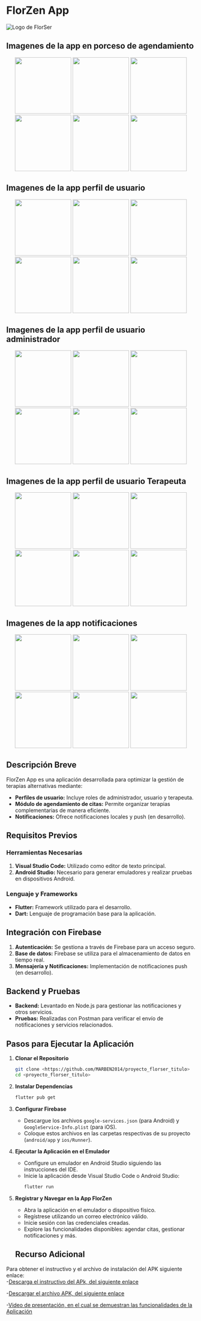# FlorZen App
![Logo de FlorSer](assets/logo.png) 

## Imagenes de la app en porceso de agendamiento

<p align="center">
  <img src="assets/perfil.png" width="150">
  <img src="assets/perfil1.png" width="150">
  <img src="assets/perfil2.png" width="150">
  <img src="assets/perfil3.png" width="150">
  <img src="assets/perfil4.png" width="150">
  <img src="assets/perfil5.png" width="150">
</p>

## Imagenes de la app perfil de usuario

<p align="center">
  <img src="assets/user1.png" width="150">
  <img src="assets/user2.png" width="150">
  <img src="assets/user3.png" width="150">
  <img src="assets/user4.png" width="150">
  <img src="assets/user5.png" width="150">
  <img src="assets/user6.png" width="150">
</p>


## Imagenes de la app perfil de usuario administrador

<p align="center">
  <img src="assets/admin1.png" width="150">
  <img src="assets/admin2.png" width="150">
  <img src="assets/admin3.png" width="150">
  <img src="assets/admin4.png" width="150">
  <img src="assets/admin5.png" width="150">
  <img src="assets/admin6.png" width="150">
</p>

## Imagenes de la app perfil de usuario Terapeuta

<p align="center">
  <img src="assets/terap1.png" width="150">
  <img src="assets/terap2.png" width="150">
  <img src="assets/terap3.png" width="150">
  <img src="assets/terap4.png" width="150">
  <img src="assets/terap5.png" width="150">
  <img src="assets/terap6.png" width="150">
</p>
 
## Imagenes de la app notificaciones 

<p align="center">
  <img src="assets/notif1.png" width="150">
  <img src="assets/notif2.png" width="150">
  <img src="assets/notif3.png" width="150">
  <img src="assets/notif4.png" width="150">
  <img src="assets/notif5.png" width="150">
  <img src="assets/notif6.png" width="150">
</p>
 


## Descripción Breve
FlorZen App es una aplicación desarrollada para optimizar la gestión de terapias alternativas mediante:
- **Perfiles de usuario:** Incluye roles de administrador, usuario y terapeuta.
- **Módulo de agendamiento de citas:** Permite organizar terapias complementarias de manera eficiente.
- **Notificaciones:** Ofrece notificaciones locales y push (en desarrollo).

## Requisitos Previos
### Herramientas Necesarias
1. **Visual Studio Code:** Utilizado como editor de texto principal.
2. **Android Studio:** Necesario para generar emuladores y realizar pruebas en dispositivos Android.

### Lenguaje y Frameworks
- **Flutter:** Framework utilizado para el desarrollo.
- **Dart:** Lenguaje de programación base para la aplicación.

## Integración con Firebase
1. **Autenticación:** Se gestiona a través de Firebase para un acceso seguro.
2. **Base de datos:** Firebase se utiliza para el almacenamiento de datos en tiempo real.
3. **Mensajería y Notificaciones:** Implementación de notificaciones push (en desarrollo).

## Backend y Pruebas
- **Backend:** Levantado en Node.js para gestionar las notificaciones y otros servicios.
- **Pruebas:** Realizadas con Postman para verificar el envío de notificaciones y servicios relacionados.

## Pasos para Ejecutar la Aplicación
1. **Clonar el Repositorio**
   ```bash
   git clone <https://github.com/MARBEN2014/proyecto_florser_titulo>
   cd <proyecto_florser_titulo>
   ```
2. **Instalar Dependencias**
   ```bash
   flutter pub get
   ```
3. **Configurar Firebase**
   - Descargue los archivos `google-services.json` (para Android) y `GoogleService-Info.plist` (para iOS).
   - Coloque estos archivos en las carpetas respectivas de su proyecto (`android/app` y `ios/Runner`).

4. **Ejecutar la Aplicación en el Emulador**
   - Configure un emulador en Android Studio siguiendo las instrucciones del IDE.
   - Inicie la aplicación desde Visual Studio Code o Android Studio:
     ```bash
     flutter run
     ```

5. **Registrar y Navegar en la App FlorZen**
   - Abra la aplicación en el emulador o dispositivo físico.
   - Regístrese utilizando un correo electrónico válido.
   - Inicie sesión con las credenciales creadas.
   - Explore las funcionalidades disponibles: agendar citas, gestionar notificaciones y más.

   ## Recurso Adicional

Para obtener el instructivo y el archivo de instalación del APK siguiente enlace:  
-[Descarga el instructivo del APk, del siguiente enlace](https://drive.google.com/file/d/13mQx_J0BR-GJ9Q7jo51S9vtCiJUfbMoe/view?usp=sharing)

-[Descargar el archivo APK, del siguiente enlace](https://drive.google.com/file/d/1teHUlrnDASsdtTatX-O9aiiTPmQWtVvD/view?usp=sharing)

-[Video de presentación, en el cual se demuestran las funcionalidades de la Aplicación]( https://drive.google.com/file/d/10_eZTi9I4t77u-0VNUu0prpiPniaWOrf/view?usp=sharing)
